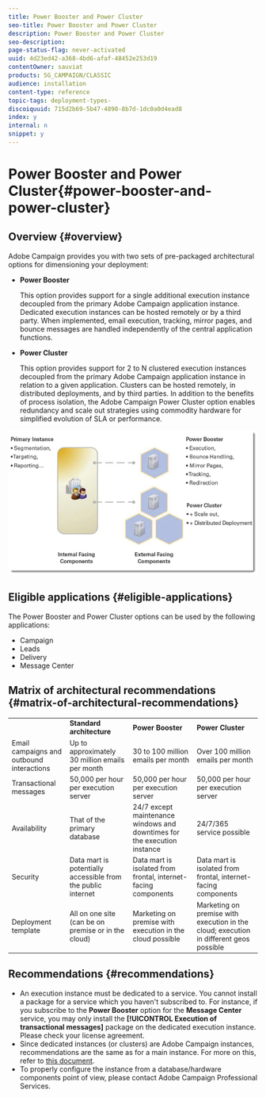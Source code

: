 ```yaml
---
title: Power Booster and Power Cluster
seo-title: Power Booster and Power Cluster
description: Power Booster and Power Cluster
seo-description: 
page-status-flag: never-activated
uuid: 4d23ed42-a368-4bd6-afaf-48452e253d19
contentOwner: sauviat
products: SG_CAMPAIGN/CLASSIC
audience: installation
content-type: reference
topic-tags: deployment-types-
discoiquuid: 715d2b69-5b47-4890-8b7d-1dc0a0d4ead8
index: y
internal: n
snippet: y
---
```


# Power Booster and Power Cluster{#power-booster-and-power-cluster}

## Overview {#overview}

Adobe Campaign provides you with two sets of pre-packaged architectural options for dimensioning your deployment:

* **Power Booster**

  This option provides support for a single additional execution instance decoupled from the primary Adobe Campaign application instance. Dedicated execution instances can be hosted remotely or by a third party. When implemented, email execution, tracking, mirror pages, and bounce messages are handled independently of the central application functions.

* **Power Cluster**

  This option provides support for 2 to N clustered execution instances decoupled from the primary Adobe Campaign application instance in relation to a given application. Clusters can be hosted remotely, in distributed deployments, and by third parties. In addition to the benefits of process isolation, the Adobe Campaign Power Cluster option enables redundancy and scale out strategies using commodity hardware for simplified evolution of SLA or performance.

![](assets/architectural_options_diagram.png)

## Eligible applications {#eligible-applications}

The Power Booster and Power Cluster options can be used by the following applications:

* Campaign
* Leads
* Delivery
* Message Center

## Matrix of architectural recommendations {#matrix-of-architectural-recommendations}

<table> 
 <tbody> 
  <tr> 
   <td> </td> 
   <td> <strong>Standard architecture</strong><br /> </td> 
   <td> <strong>Power Booster</strong><br /> </td> 
   <td> <strong>Power Cluster</strong><br /> </td> 
  </tr> 
  <tr> 
   <td> Email campaigns and outbound interactions<br /> </td> 
   <td> Up to approximately 30 million emails per month<br /> </td> 
   <td> 30 to 100 million emails per month<br /> </td> 
   <td> Over 100 million emails per month<br /> </td> 
  </tr> 
  <tr> 
   <td> Transactional messages<br /> </td> 
   <td> 50,000 per hour per execution server<br /> </td> 
   <td> 50,000 per hour per execution server<br /> </td> 
   <td> 50,000 per hour per execution server<br /> </td> 
  </tr> 
  <tr> 
   <td> Availability<br /> </td> 
   <td> That of the primary database<br /> </td> 
   <td> 24/7 except maintenance windows and downtimes for the execution instance<br /> </td> 
   <td> 24/7/365 service possible<br /> </td> 
  </tr> 
  <tr> 
   <td> Security<br /> </td> 
   <td> Data mart is potentially accessible from the public internet<br /> </td> 
   <td> Data mart is isolated from frontal, internet-facing components<br /> </td> 
   <td> Data mart is isolated from frontal, internet-facing components<br /> </td> 
  </tr> 
  <tr> 
   <td> Deployment template<br /> </td> 
   <td> All on one site (can be on premise or in the cloud)<br /> </td> 
   <td> Marketing on premise with execution in the cloud possible<br /> </td> 
   <td> Marketing on premise with execution in the cloud; execution in different geos possible<br /> </td> 
  </tr> 
 </tbody> 
</table>

## Recommendations {#recommendations}

* An execution instance must be dedicated to a service. You cannot install a package for a service which you haven't subscribed to. For instance, if you subscribe to the **Power Booster** option for the **Message Center** service, you may only install the **[!UICONTROL Execution of transactional messages]** package on the dedicated execution instance. Please check your license agreement.
* Since dedicated instances (or clusters) are Adobe Campaign instances, recommendations are the same as for a main instance. For more on this, refer to [this document](../../production/using/foreword.md).
* To properly configure the instance from a database/hardware components point of view, please contact Adobe Campaign Professional Services.

